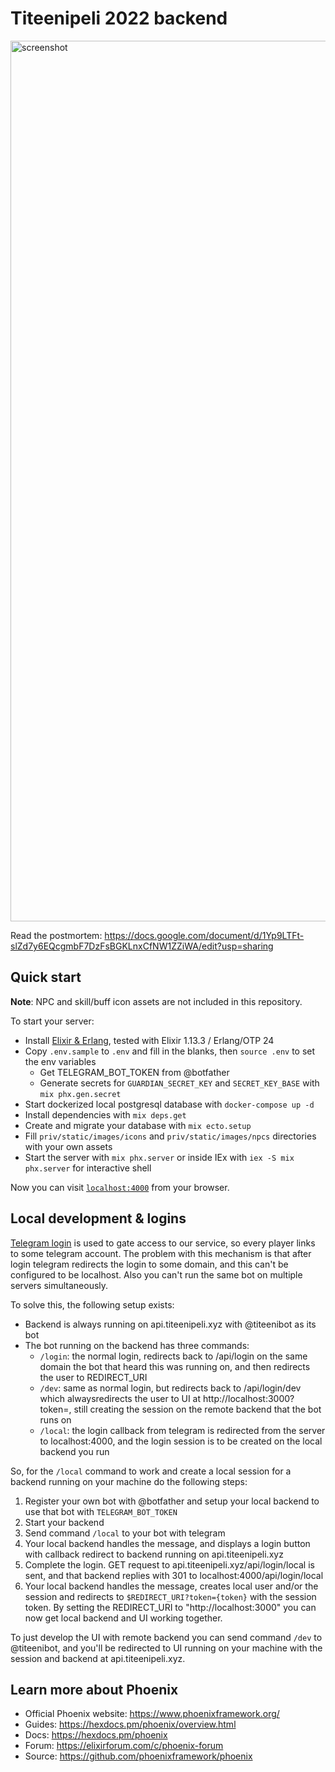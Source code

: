 # Titeenipeli 2022 backend

<img width="1409" alt="screenshot" src="https://user-images.githubusercontent.com/6438345/159185311-ff770c9e-3958-4e2b-ac2a-31bcd5901dd3.png">

Read the postmortem: https://docs.google.com/document/d/1Yp9LTFt-slZd7y6EQcgmbF7DzFsBGKLnxCfNW1ZZiWA/edit?usp=sharing

## Quick start

**Note**: NPC and skill/buff icon assets are not included in this repository.

To start your server:

  * Install [Elixir & Erlang](https://elixir-lang.org/install.html), tested with Elixir 1.13.3 / Erlang/OTP 24 
  * Copy `.env.sample` to `.env` and fill in the blanks, then `source .env` to set the env variables
    * Get TELEGRAM_BOT_TOKEN from @botfather
    * Generate secrets for `GUARDIAN_SECRET_KEY` and `SECRET_KEY_BASE` with `mix phx.gen.secret`
  * Start dockerized local postgresql database with `docker-compose up -d`
  * Install dependencies with `mix deps.get`
  * Create and migrate your database with `mix ecto.setup`
  * Fill `priv/static/images/icons` and `priv/static/images/npcs` directories with your own assets
  * Start the server with `mix phx.server` or inside IEx with `iex -S mix phx.server` for interactive shell

Now you can visit [`localhost:4000`](http://localhost:4000) from your browser.

## Local development & logins

[Telegram login](https://core.telegram.org/widgets/login) is used to gate access to our service, so every player
links to some telegram account. The problem with this mechanism is that after login telegram redirects the login to some domain,
and this can't be configured to be localhost. Also you can't run the same bot on multiple servers simultaneously.

To solve this, the following setup exists:

- Backend is always running on api.titeenipeli.xyz with @titeenibot as its bot
- The bot running on the backend has three commands:
  - `/login`: the normal login, redirects back to /api/login on the same domain the bot that heard this was running on, and then redirects the user to REDIRECT_URI
  - `/dev`: same as normal login, but redirects back to /api/login/dev which alwaysredirects the user to UI at http://localhost:3000?token=, still creating the session on the remote backend that the bot runs on
  - `/local`: the login callback from telegram is redirected from the server to localhost:4000, and the login session is to be created on the local backend you run

So, for the `/local` command to work and create a local session for a backend running on your machine do the following steps:
1. Register your own bot with @botfather and setup your local backend to use that bot with `TELEGRAM_BOT_TOKEN`
2. Start your backend
3. Send command `/local` to your bot with telegram
4. Your local backend handles the message, and displays a login button with callback redirect to backend running on api.titeenipeli.xyz
5. Complete the login. GET request to api.titeenipeli.xyz/api/login/local is sent, and that backend replies with 301 to localhost:4000/api/login/local
6. Your local backend handles the message, creates local user and/or the session and redirects to `$REDIRECT_URI?token={token}` with the session token. By setting the REDIRECT_URI to "http://localhost:3000" you can now get local backend and UI working together.

To just develop the UI with remote backend you can send command `/dev` to @titeenibot, and you'll be redirected to UI running on your machine with the session and backend at api.titeenipeli.xyz.

## Learn more about Phoenix
  * Official Phoenix website: https://www.phoenixframework.org/
  * Guides: https://hexdocs.pm/phoenix/overview.html
  * Docs: https://hexdocs.pm/phoenix
  * Forum: https://elixirforum.com/c/phoenix-forum
  * Source: https://github.com/phoenixframework/phoenix
